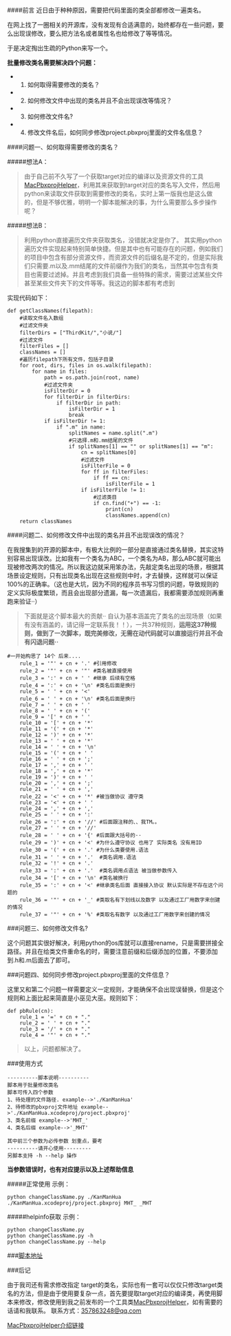 ####前言
近日由于种种原因，需要把代码里面的类全部都修改一遍类名。

在网上找了一圈相关的开源库，没有发现有合适满意的，始终都存在一些问题，要么出现误修改，要么把方法名或者属性名也给修改了等等情况。

于是决定掏出生疏的Python来写一个。

**批量修改类名需要解决四个问题：**

- 1. 如何取得需要修改的类名？
- 2. 如何修改文件中出现的类名并且不会出现误改等情况？
- 3. 如何修改文件名?
- 4. 修改文件名后，如何同步修改project.pbxproj里面的文件名信息？

####问题一、如何取得需要修改的类名？

#####想法A：

> 由于自己前不久写了一个获取target对应的编译以及资源文件的工具[MacPbxprojHelper](https://github.com/WangKunKun/MacPbxprojHelper)，利用其来获取到target对应的类名写入文件，然后用python来读取文件获取到需要修改的类名，实时上第一版我也是这么做的，但是不够优雅，明明一个脚本能解决的事，为什么需要那么多步操作呢？

#####想法B：
> 利用python直接遍历文件夹获取类名，没错就决定是你了。
其实用python遍历文件实现起来特别简单快捷。但是其中也有可能存在的问题，例如我们的项目中包含有部分资源文件，而资源文件的后缀名是不定的，但是实际我们只需要.m以及.mm结尾的文件前缀作为我们的类名，当然其中包含有类目也需要过滤掉。并且考虑到我们具备一些特殊的需求，需要过滤某些文件甚至某些文件夹下的文件等等。我这边的脚本都有考虑到

实现代码如下：

```
def getClassNames(filepath):
    #读取文件名入数组
    #过滤文件夹
    filterDirs = ["ThirdKit/","小说/"]
    #过滤文件
    filterFiles = []
    classNames = []
    #遍历filepath下所有文件，包括子目录
    for root, dirs, files in os.walk(filepath):
        for name in files:
            path = os.path.join(root, name)
            #过滤文件夹
            isFilterDir = 0
            for filterDir in filterDirs:
                if filterDir in path:
                    isFilterDir = 1
                    break
            if isFilterDir != 1:
                if ".m" in name:
                    splitNames = name.split(".m")
                    #只选择.m和.mm结尾的文件
                    if splitNames[1] == "" or splitNames[1] == "m":
                        cn = splitNames[0]
                        #过滤文件
                        isFilterFile = 0
                        for ff in filterFiles:
                            if ff == cn:
                                isFilterFile = 1
                        if isFilterFile != 1:
                            #过滤类目
                            if cn.find("+") == -1:
                                print(cn)
                                classNames.append(cn)
    return classNames
```

####问题二、如何修改文件中出现的类名并且不出现误改的情况？

在我搜集到的开源的脚本中，有极大比例的一部分是直接通过类名替换，其实这特别容易出现误改。比如我有一个类名为ABC，一个类名为AB，那么ABC就可能出现被修改两次的情况。所以我这边就采用笨办法，先敲定类名出现的场景，根据其场景设定规则，只有出现类名出现在这些规则中时，才去替换，这样就可以保证100%的正确率。（这也是大坑，因为不同的程序员书写习惯的问题，导致规则的定义实际极度繁琐，而且会出现部分遗漏，每一次遗漏后，我都需要添加规则再重跑来验证··）

>下面就是这个脚本最大的贡献·· 自认为基本涵盖完了类名的出现场景（如果有没有涵盖的，请记得一定联系我！！），一共37种规则，**运用这37种规则，做到了一次脚本，既完美修改，无需在动代码就可以直接运行并且不会有闪退问题··**

```
#一开始构思了 14个 后来....
    rule_1 = '"' + cn + '.' #引用修改
    rule_2 = '"' + cn + '"' #类名被直接使用
    rule_3 = ':' + cn + ' ' #继承 后续有空格
    rule_4 = ':' + cn + '\n' #类名后面是换行
    rule_5 = ' ' + cn + '<'
    rule_6 = ' ' + cn + '\n' #类名后面是换行
    rule_7 = ' ' + cn + ' '
    rule_8 = ' ' + cn + '('
    rule_9 = '[' + cn + ' '
    rule_10 = '[' + cn + '*'
    rule_11 = '(' + cn + '*'
    rule_12 = ')' + cn + '*'
    rule_13 = ' ' + cn + '*'
    rule_14 = ' ' + cn + '\n'
    rule_15 = '(' + cn + ' '
    rule_16 = ' ' + cn + ';'
    rule_17 = ',' + cn + ' '
    rule_18 = ',' + cn + '*'
    rule_19 = ')' + cn + ' ' 
    rule_20 = ',' + cn + ';'
    rule_21 = ' ' + cn + ','
    rule_22 = '<' + cn + '*' #被当做协议 遵守类
    rule_23 = '<' + cn + ' '
    rule_24 = ',' + cn + ','
    rule_25 = ' ' + cn + ':'
    rule_26 = ':' + cn + '//' #后面跟注释的、、我TM。。
    rule_27 = ' ' + cn + '//' 
    rule_28 = ' ' + cn + '{' #后面跟大括号的··
    rule_29 = ')' + cn + '<' #为什么遵守协议 也用了 实际类名 没有用ID
    rule_30 = '(' + cn + '.' #为什么类要使用.语法
    rule_31 = ' ' + cn + '.'  #类名调用.语法
    rule_32 = '!' + cn + '.'  
    rule_33 = ':' + cn + '.'  #类名调用点语法 被当做参数传入
    rule_34 = '[' + cn + '\n' #类名被换行
    rule_35 = ':' + cn + '<' #继承类名后面 直接接入协议 默认实际是不存在这个问题的
    rule_36 = '"' + cn + '_' #类取名有下划线以及数字 以及通过工厂用数字来创建的情况
    rule_37 = '"' + cn + '%' #类取名有数字 以及通过工厂用数字来创建的情况
```

###问题三、如何修改文件名?

这个问题其实很好解决，利用python的os库就可以直接rename，只是需要拼接全路径。并且在给类文件重命名的时，需要注意前缀和后缀添加的位置，不要添加到.h和.m后面去了即可。

###问题四、如何同步修改project.pbxproj里面的文件信息？

这里又和第二个问题一样需要定义一定规则，才能确保不会出现误替换，但是这个规则和上面比起来简直是小巫见大巫。规则如下：

```
def pbRule(cn):
    rule_1 = '=' + cn + "."
    rule_2 = ' ' + cn + "."
    rule_3 = '/' + cn + "."
    rule_4 = '"' + cn + "."
```

> 以上，问题都解决了。

###使用方式

    ----------脚本说明----------
    脚本用于批量修改类名
    脚本可传入四个参数
    1、待处理的文件路径. example-->'./KanManHua'
    2、待修改的pbxproj文件地址 example--        >'./KanManHua.xcodeproj/project.pbxproj'
    3、类名前缀 example-->'MHT_'
    4、类名后缀 example-->'_MHT'

    其中前三个参数为必传参数 划重点，要考
    ----------请开心使用---------
    另脚本支持 -h --help 操作
 **当参数错误时，也有对应提示以及上述帮助信息**

#####正常使用
示例：
```
python changeClassName.py ./KanManHua ./KanManHua.xcodeproj/project.pbxproj MHT_ _MHT
```

#####helpinfo获取
示例：
```
python changeClassName.py
python changeClassName.py -h
python changeClassName.py --help
```

###[脚本地址](https://github.com/WangKunKun/FefactorClassName)

###后记

由于我司还有需求修改指定 target的类名，实际也有一套可以仅仅只修改target类名的方法，但是由于使用要复杂一点，首先要提取target对应的编译类，再使用脚本来修改，修改使用到我之前发布的一个工具类[MacPbxprojHelper](https://github.com/WangKunKun/MacPbxprojHelper)，如有需要的话请和我联系。
联系方式：357863248@qq.com

[MacPbxprojHelper介绍链接](https://www.jianshu.com/p/6814a593c984)